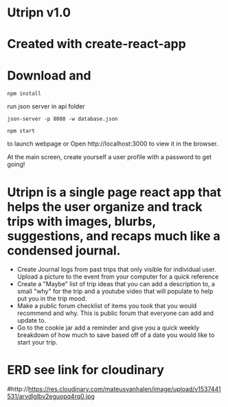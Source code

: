 # Utripn v1.0

# Created with create-react-app
# Download and
```
npm install
```
run json server in api folder
```
json-server -p 8088 -w database.json
```
```
npm start
```
to launch webpage or Open http://localhost:3000 to view it in the browser.

At the main screen, create yourself a user profile with a password to get going!

# Utripn is a single page react app that helps the user organize and track trips with images, blurbs, suggestions, and recaps much like a condensed journal.
* Create Journal logs from past trips that only visible for individual user. Upload a picture to the event from your computer for a quick reference
* Create a "Maybe" list of trip ideas that you can add a description to, a small "why" for the trip and a youtube video that will populate to help put you in the trip mood.
* Make a public forum checklist of items you took that you would recommend and why. This is public forum that everyone can add and update to.
* Go to the cookie jar add a reminder and give you a quick weekly breakdown of how much to save based off of a date you would like to start your trip.



# ERD see link for cloudinary
#http://https://res.cloudinary.com/mateusvanhalen/image/upload/v1537441531/arvdlglbv2eguopq4rq0.jpg

